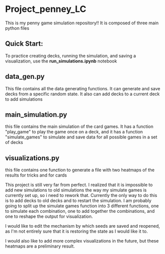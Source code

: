 # Project_penney_LC
 
This is my penny game simulation repository!! It is composed of three main python files


## Quick Start:

To practice creating decks, running the simulation, and saving a visualization, use the **run_simulations.ipynb** notebook

## data_gen.py
This file contains all the data generating functions. It can generate and save decks from a specific random state. It also can add decks
to a current deck to add simulations

## main_simulation.py
this file contains the main simulation of the card games. It has a function "play_game" to play the game once on a deck, and it has a function "simulate_games" to simulate and save data for all possible games in a set of decks


## visualizations.py
this file contains one function to generate a file with two heatmaps of the results for tricks and for cards

This project is still very far from perfect. I realized that it is impossible to add new simulations to old simulations the way my simulate
games is currently set up, so i need to rework that. Currently the only way to do this is to add decks to old decks and to restart the simulation. I am probably going to split up the simulate games function into 3 different functions, one to simulate each combination, one to add together the combinations, and one to reshape the output for visualization.

I would like to edit the mechanism by which seeds are saved and reopened, as I'm not entirely sure that it is restoring the state as I would like it to. 

I would also like to add more complex visualizations in the future, but these heatmaps are a preliminary result. 